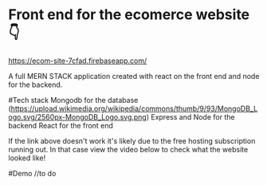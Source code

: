 # Front end for the ecomerce website 👇
https://ecom-site-7cfad.firebaseapp.com/


A full MERN STACK application created with react on the front end and node for the backend.

#Tech stack
Mongodb for the database (https://upload.wikimedia.org/wikipedia/commons/thumb/9/93/MongoDB_Logo.svg/2560px-MongoDB_Logo.svg.png)
Express and Node for the backend
React for the front end

If the link above doesn't work it's likely due to the free hosting subscription running out.
In that case view the video below to check what the website looked like!



#Demo
//to do
